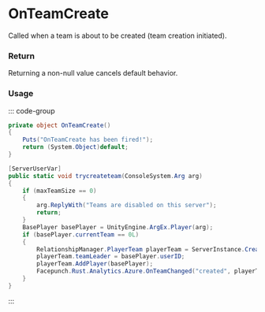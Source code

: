 <Badge type="danger" text="Carbon Compatible"/><Badge type="warning" text="Oxide Compatible"/>
# OnTeamCreate
Called when a team is about to be created (team creation initiated).
### Return
Returning a non-null value cancels default behavior.

### Usage
::: code-group
```csharp [Example]
private object OnTeamCreate()
{
	Puts("OnTeamCreate has been fired!");
	return (System.Object)default;
}
```
```csharp [Source — Assembly-CSharp @ RelationshipManager]
[ServerUserVar]
public static void trycreateteam(ConsoleSystem.Arg arg)
{
	if (maxTeamSize == 0)
	{
		arg.ReplyWith("Teams are disabled on this server");
		return;
	}
	BasePlayer basePlayer = UnityEngine.ArgEx.Player(arg);
	if (basePlayer.currentTeam == 0L)
	{
		RelationshipManager.PlayerTeam playerTeam = ServerInstance.CreateTeam();
		playerTeam.teamLeader = basePlayer.userID;
		playerTeam.AddPlayer(basePlayer);
		Facepunch.Rust.Analytics.Azure.OnTeamChanged("created", playerTeam.teamID, basePlayer.userID, basePlayer.userID, playerTeam.members);
	}
}

```
:::
